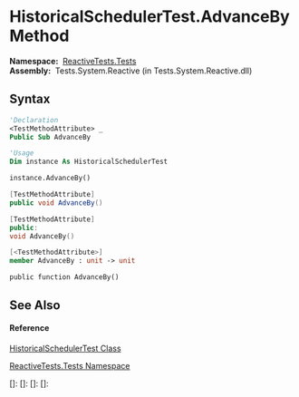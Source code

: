 # HistoricalSchedulerTest.AdvanceBy Method

**Namespace:**  [ReactiveTests.Tests](ReactiveTests.Tests\ReactiveTests.Tests.md)  
**Assembly:**  Tests.System.Reactive (in Tests.System.Reactive.dll)

## Syntax

```vb
'Declaration
<TestMethodAttribute> _
Public Sub AdvanceBy
```

```vb
'Usage
Dim instance As HistoricalSchedulerTest

instance.AdvanceBy()
```

```csharp
[TestMethodAttribute]
public void AdvanceBy()
```

```c++
[TestMethodAttribute]
public:
void AdvanceBy()
```

```fsharp
[<TestMethodAttribute>]
member AdvanceBy : unit -> unit 
```

```jscript
public function AdvanceBy()
```

## See Also

#### Reference

[HistoricalSchedulerTest Class](HistoricalSchedulerTest\HistoricalSchedulerTest.md)

[ReactiveTests.Tests Namespace](ReactiveTests.Tests\ReactiveTests.Tests.md)

[]: 
[]: 
[]: 
[]: 